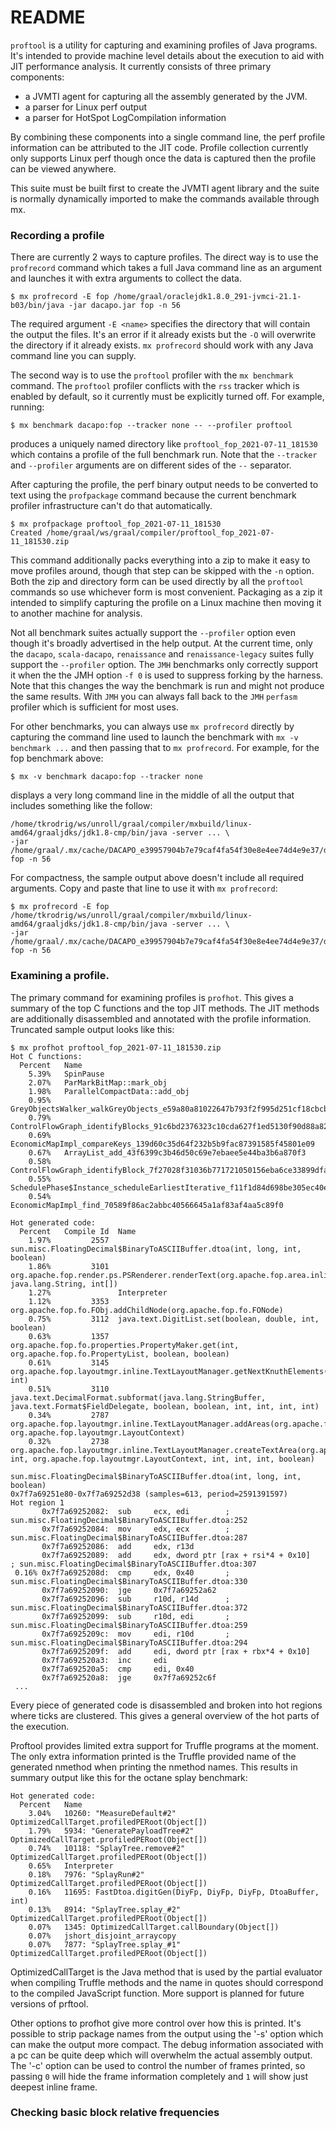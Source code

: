 # README #

`proftool` is a utility for capturing and examining profiles of Java
programs.  It's intended to provide machine level details about the execution to
aid with JIT performance analysis.  It currently consists of three primary components:

* a JVMTI agent for capturing all the assembly generated by the JVM.
* a parser for Linux perf output
* a parser for HotSpot LogCompilation information

By combining these components into a single command line, the perf
profile information can be attributed to the JIT code.  Profile collection currently only supports Linux perf though
once the data is captured then the profile can be viewed anywhere.  

This suite must be built first to create the JVMTI agent library and the suite is normally dynamically
imported to make the commands available through mx.

### Recording a profile

There are currently 2 ways to capture profiles.  The direct way is to use the `profrecord` command
which takes a full Java command line as an argument and launches it with extra arguments
to collect the data.

```
$ mx profrecord -E fop /home/graal/oraclejdk1.8.0_291-jvmci-21.1-b03/bin/java -jar dacapo.jar fop -n 56
```

The required argument `-E <name>` specifies the directory that will contain the output the files.  It's an error if it
already exists but the `-O` will overwrite the directory if it already exists.
`mx profrecord` should work with any Java command line you can supply.

The second way is to use the `proftool` profiler with the `mx benchmark` command.  The `proftool` profiler
conflicts with the `rss` tracker which is enabled by default, so it currently must be explicitly turned off.  For example, running:

```
$ mx benchmark dacapo:fop --tracker none -- --profiler proftool
```

produces a uniquely named directory like `proftool_fop_2021-07-11_181530` which contains a profile of the full
benchmark run.  Note that the `--tracker` and `--profiler` arguments are on different sides of the `--` separator.

After capturing the profile, the perf binary output needs to be converted to text
using the `profpackage` command because the current benchmark profiler infrastructure can't do that automatically.

```
$ mx profpackage proftool_fop_2021-07-11_181530
Created /home/graal/ws/graal/compiler/proftool_fop_2021-07-11_181530.zip
```

This command additionally packs everything into a zip to make it easy to move profiles around,
though that step can be skipped with the `-n` option.  Both the zip and directory form can be used directly
by all the `proftool` commands so use whichever form is most convenient.  Packaging as a zip it intended to
simplify capturing the profile on a Linux machine then moving it to another machine for analysis.

Not all benchmark suites actually support the `--profiler` option even though it's broadly advertised in the
help output.  At the current time, only the `dacapo`, `scala-dacapo`, `renaissance` and `renaissance-legacy`
suites fully support the `--profiler` option.  The `JMH` benchmarks only correctly support it when the
the JMH option `-f 0` is used to suppress forking by the harness.  Note that this changes the way the benchmark
is run and might not produce the same results.  With `JMH` you can always fall back to the `JMH` `perfasm`
profiler which is sufficient for most uses.

For other benchmarks, you can always use `mx profrecord` directly by capturing the command
line used to launch the benchmark with `mx -v benchmark ...` and then passing that to `mx profrecord`.  For example,
for the fop benchmark above:

```
$ mx -v benchmark dacapo:fop --tracker none 
```
displays a very long command line in the middle of all the output that includes something like the follow:

```
/home/tkrodrig/ws/unroll/graal/compiler/mxbuild/linux-amd64/graaljdks/jdk1.8-cmp/bin/java -server ... \
-jar /home/graal/.mx/cache/DACAPO_e39957904b7e79caf4fa54f30e8e4ee74d4e9e37/dacapo.jar fop -n 56
```

For compactness, the sample output above doesn't include all required arguments.
Copy and paste that line to use it with `mx profrecord`:

```
$ mx profrecord -E fop /home/tkrodrig/ws/unroll/graal/compiler/mxbuild/linux-amd64/graaljdks/jdk1.8-cmp/bin/java -server ... \
-jar /home/graal/.mx/cache/DACAPO_e39957904b7e79caf4fa54f30e8e4ee74d4e9e37/dacapo.jar fop -n 56
```

### Examining a profile.

The primary command for examining profiles is `profhot`.  This gives a summary
of the top C functions and the top JIT methods.  The JIT methods are additionally disassembled and
annotated with the profile information.  Truncated sample output looks like this:

```
$ mx profhot proftool_fop_2021-07-11_181530.zip
Hot C functions:
  Percent   Name
    5.39%   SpinPause
    2.07%   ParMarkBitMap::mark_obj
    1.98%   ParallelCompactData::add_obj
    0.95%   GreyObjectsWalker_walkGreyObjects_e59a80a81022647b793f2f995d251cf18cbcbab4
    0.79%   ControlFlowGraph_identifyBlocks_91c6bd2376323c10cda627f1ed5130f90d88a82f
    0.69%   EconomicMapImpl_compareKeys_139d60c35d64f232b5b9fac87391585f45801e09
    0.67%   ArrayList_add_43f6399c3b46d50c69e7ebaee5e44ba3b6a870f3
    0.58%   ControlFlowGraph_identifyBlock_7f27028f31036b771721050156eba6ce33899dfa
    0.55%   SchedulePhase$Instance_scheduleEarliestIterative_f11f1d84d698be305ec40ea50fa995f7185d393f
    0.54%   EconomicMapImpl_find_70589f86ac2abbc40566645a1af83af4aa5c89f0

Hot generated code:
  Percent   Compile Id  Name
    1.97%         2557  sun.misc.FloatingDecimal$BinaryToASCIIBuffer.dtoa(int, long, int, boolean)
    1.86%         3101  org.apache.fop.render.ps.PSRenderer.renderText(org.apache.fop.area.inline.AbstractTextArea, java.lang.String, int[])
    1.27%               Interpreter
    1.12%         3353  org.apache.fop.fo.FObj.addChildNode(org.apache.fop.fo.FONode)
    0.75%         3112  java.text.DigitList.set(boolean, double, int, boolean)
    0.63%         1357  org.apache.fop.fo.properties.PropertyMaker.get(int, org.apache.fop.fo.PropertyList, boolean, boolean)
    0.61%         3145  org.apache.fop.layoutmgr.inline.TextLayoutManager.getNextKnuthElements(org.apache.fop.layoutmgr.LayoutContext, int)
    0.51%         3110  java.text.DecimalFormat.subformat(java.lang.StringBuffer, java.text.Format$FieldDelegate, boolean, boolean, int, int, int, int)
    0.34%         2787  org.apache.fop.layoutmgr.inline.TextLayoutManager.addAreas(org.apache.fop.layoutmgr.PositionIterator, org.apache.fop.layoutmgr.LayoutContext)
    0.32%         2738  org.apache.fop.layoutmgr.inline.TextLayoutManager.createTextArea(org.apache.fop.traits.MinOptMax, int, org.apache.fop.layoutmgr.LayoutContext, int, int, int, boolean)

sun.misc.FloatingDecimal$BinaryToASCIIBuffer.dtoa(int, long, int, boolean)
0x7f7a69251e80-0x7f7a69252d38 (samples=613, period=2591391597)
Hot region 1
       0x7f7a69252082:  sub     ecx, edi        ; sun.misc.FloatingDecimal$BinaryToASCIIBuffer.dtoa:252
       0x7f7a69252084:  mov     edx, ecx        ; sun.misc.FloatingDecimal$BinaryToASCIIBuffer.dtoa:287
       0x7f7a69252086:  add     edx, r13d
       0x7f7a69252089:  add     edx, dword ptr [rax + rsi*4 + 0x10]     ; sun.misc.FloatingDecimal$BinaryToASCIIBuffer.dtoa:307
 0.16% 0x7f7a6925208d:  cmp     edx, 0x40       ; sun.misc.FloatingDecimal$BinaryToASCIIBuffer.dtoa:330
       0x7f7a69252090:  jge     0x7f7a69252a62
       0x7f7a69252096:  sub     r10d, r14d      ; sun.misc.FloatingDecimal$BinaryToASCIIBuffer.dtoa:372
       0x7f7a69252099:  sub     r10d, edi       ; sun.misc.FloatingDecimal$BinaryToASCIIBuffer.dtoa:259
       0x7f7a6925209c:  mov     edi, r10d       ; sun.misc.FloatingDecimal$BinaryToASCIIBuffer.dtoa:294
       0x7f7a6925209f:  add     edi, dword ptr [rax + rbx*4 + 0x10]
       0x7f7a692520a3:  inc     edi
       0x7f7a692520a5:  cmp     edi, 0x40
       0x7f7a692520a8:  jge     0x7f7a69252c6f
 ...
```

Every piece of generated code is disassembled and broken into hot regions where ticks are clustered.  This gives a general
overview of the hot parts of the execution.

Proftool provides limited extra support for Truffle programs at the moment.  The only extra information printed is the Truffle
provided name of the generated nmethod when printing the nmethod names.  This results in summary output like this for
the octane splay benchmark:

```
Hot generated code:
  Percent   Name
    3.04%   10260: "MeasureDefault#2" OptimizedCallTarget.profiledPERoot(Object[])
    1.79%   5934: "GeneratePayloadTree#2" OptimizedCallTarget.profiledPERoot(Object[])
    0.74%   10118: "SplayTree.remove#2" OptimizedCallTarget.profiledPERoot(Object[])
    0.65%   Interpreter
    0.18%   7976: "SplayRun#2" OptimizedCallTarget.profiledPERoot(Object[])
    0.16%   11695: FastDtoa.digitGen(DiyFp, DiyFp, DiyFp, DtoaBuffer, int)
    0.13%   8914: "SplayTree.splay_#2" OptimizedCallTarget.profiledPERoot(Object[])
    0.07%   1345: OptimizedCallTarget.callBoundary(Object[])
    0.07%   jshort_disjoint_arraycopy
    0.07%   7877: "SplayTree.splay_#1" OptimizedCallTarget.profiledPERoot(Object[])
```

OptimizedCallTarget is the Java method that is used by the partial evaluator when compiling Truffle methods and the name
in quotes should correspond to the compiled JavaScript function.  More support is planned for future versions of prftool. 

Other options to profhot give more control over how this is printed.  It's possible to strip package names from the output
using the '-s' option which can make the output more compact.  The debug information associated with a pc can be
quite deep which will overwhelm the actual assembly output.  The '-c' option can be used to control the number of frames printed,
so passing `0` will hide the frame information completely and `1` will show just deepest inline frame.

### Checking basic block relative frequencies


